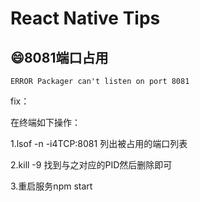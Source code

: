 # React Native Tips


## :smile:8081端口占用
```
ERROR Packager can't listen on port 8081
```
fix：

在终端如下操作：

1.lsof -n -i4TCP:8081 列出被占用的端口列表

2.kill -9 <PID> 找到与之对应的PID然后删除即可

3.重启服务npm start



